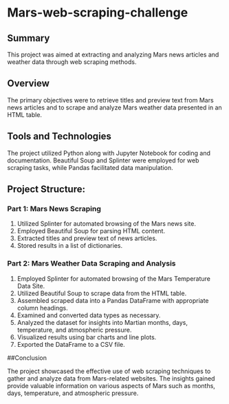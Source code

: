 # Mars-web-scraping-challenge
## Summary

This project was aimed at extracting and analyzing Mars news articles and weather data through web scraping methods.

## Overview

The primary objectives were to retrieve titles and preview text from Mars news articles and to scrape and analyze Mars weather data presented in an HTML table.

## Tools and Technologies

The project utilized Python along with Jupyter Notebook for coding and documentation. Beautiful Soup and Splinter were employed for web scraping tasks, while Pandas facilitated data manipulation.

## Project Structure:

### Part 1: Mars News Scraping

1. Utilized Splinter for automated browsing of the Mars news site.
2. Employed Beautiful Soup for parsing HTML content.
3. Extracted titles and preview text of news articles.
4. Stored results in a list of dictionaries.

### Part 2: Mars Weather Data Scraping and Analysis

1. Employed Splinter for automated browsing of the Mars Temperature Data Site.
2. Utilized Beautiful Soup to scrape data from the HTML table.
3. Assembled scraped data into a Pandas DataFrame with appropriate column headings.
4. Examined and converted data types as necessary.
5. Analyzed the dataset for insights into Martian months, days, temperature, and atmospheric pressure.
6. Visualized results using bar charts and line plots.
7. Exported the DataFrame to a CSV file.

##Conclusion

The project showcased the effective use of web scraping techniques to gather and analyze data from Mars-related websites. The insights gained provide valuable information on various aspects of Mars such as months, days, temperature, and atmospheric pressure.
